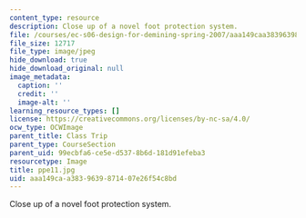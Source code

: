 ```yaml
---
content_type: resource
description: Close up of a novel foot protection system.
file: /courses/ec-s06-design-for-demining-spring-2007/aaa149caa3839639871407e26f54c8bd_ppe11.jpg
file_size: 12717
file_type: image/jpeg
hide_download: true
hide_download_original: null
image_metadata:
  caption: ''
  credit: ''
  image-alt: ''
learning_resource_types: []
license: https://creativecommons.org/licenses/by-nc-sa/4.0/
ocw_type: OCWImage
parent_title: Class Trip
parent_type: CourseSection
parent_uid: 99ecbfa6-ce5e-d537-8b6d-181d91efeba3
resourcetype: Image
title: ppe11.jpg
uid: aaa149ca-a383-9639-8714-07e26f54c8bd
---
```

Close up of a novel foot protection system.